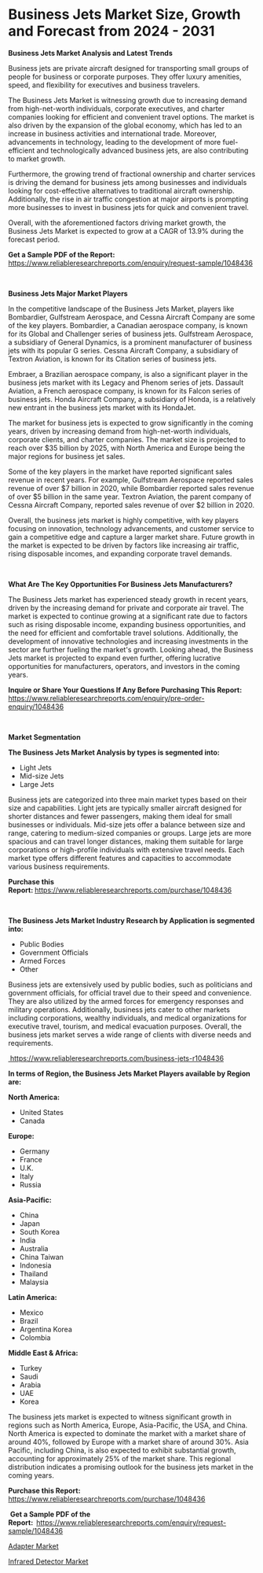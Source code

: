 <p><h1>Business Jets Market Size, Growth and Forecast from 2024 - 2031</h1></p><p><strong>Business Jets Market Analysis and Latest Trends</strong></p>
<p><p>Business jets are private aircraft designed for transporting small groups of people for business or corporate purposes. They offer luxury amenities, speed, and flexibility for executives and business travelers.</p><p>The Business Jets Market is witnessing growth due to increasing demand from high-net-worth individuals, corporate executives, and charter companies looking for efficient and convenient travel options. The market is also driven by the expansion of the global economy, which has led to an increase in business activities and international trade. Moreover, advancements in technology, leading to the development of more fuel-efficient and technologically advanced business jets, are also contributing to market growth.</p><p>Furthermore, the growing trend of fractional ownership and charter services is driving the demand for business jets among businesses and individuals looking for cost-effective alternatives to traditional aircraft ownership. Additionally, the rise in air traffic congestion at major airports is prompting more businesses to invest in business jets for quick and convenient travel.</p><p>Overall, with the aforementioned factors driving market growth, the Business Jets Market is expected to grow at a CAGR of 13.9% during the forecast period.</p></p>
<p><strong>Get a Sample PDF of the Report:&nbsp;</strong> <a href="https://www.reliableresearchreports.com/enquiry/request-sample/1048436">https://www.reliableresearchreports.com/enquiry/request-sample/1048436</a></p>
<p>&nbsp;</p>
<p><strong>Business Jets Major Market Players</strong></p>
<p><p>In the competitive landscape of the Business Jets Market, players like Bombardier, Gulfstream Aerospace, and Cessna Aircraft Company are some of the key players. Bombardier, a Canadian aerospace company, is known for its Global and Challenger series of business jets. Gulfstream Aerospace, a subsidiary of General Dynamics, is a prominent manufacturer of business jets with its popular G series. Cessna Aircraft Company, a subsidiary of Textron Aviation, is known for its Citation series of business jets.</p><p>Embraer, a Brazilian aerospace company, is also a significant player in the business jets market with its Legacy and Phenom series of jets. Dassault Aviation, a French aerospace company, is known for its Falcon series of business jets. Honda Aircraft Company, a subsidiary of Honda, is a relatively new entrant in the business jets market with its HondaJet.</p><p>The market for business jets is expected to grow significantly in the coming years, driven by increasing demand from high-net-worth individuals, corporate clients, and charter companies. The market size is projected to reach over $35 billion by 2025, with North America and Europe being the major regions for business jet sales.</p><p>Some of the key players in the market have reported significant sales revenue in recent years. For example, Gulfstream Aerospace reported sales revenue of over $7 billion in 2020, while Bombardier reported sales revenue of over $5 billion in the same year. Textron Aviation, the parent company of Cessna Aircraft Company, reported sales revenue of over $2 billion in 2020.</p><p>Overall, the business jets market is highly competitive, with key players focusing on innovation, technology advancements, and customer service to gain a competitive edge and capture a larger market share. Future growth in the market is expected to be driven by factors like increasing air traffic, rising disposable incomes, and expanding corporate travel demands.</p></p>
<p>&nbsp;</p>
<p><strong>What Are The Key Opportunities For Business Jets Manufacturers?</strong></p>
<p><p>The Business Jets market has experienced steady growth in recent years, driven by the increasing demand for private and corporate air travel. The market is expected to continue growing at a significant rate due to factors such as rising disposable income, expanding business opportunities, and the need for efficient and comfortable travel solutions. Additionally, the development of innovative technologies and increasing investments in the sector are further fueling the market's growth. Looking ahead, the Business Jets market is projected to expand even further, offering lucrative opportunities for manufacturers, operators, and investors in the coming years.</p></p>
<p><strong>Inquire or Share Your Questions If Any Before Purchasing This Report:</strong> <a href="https://www.reliableresearchreports.com/enquiry/pre-order-enquiry/1048436">https://www.reliableresearchreports.com/enquiry/pre-order-enquiry/1048436</a></p>
<p>&nbsp;</p>
<p><strong>Market Segmentation</strong></p>
<p><strong>The Business Jets Market Analysis by types is segmented into:</strong></p>
<p><ul><li>Light Jets</li><li>Mid-size Jets</li><li>Large Jets</li></ul></p>
<p><p>Business jets are categorized into three main market types based on their size and capabilities. Light jets are typically smaller aircraft designed for shorter distances and fewer passengers, making them ideal for small businesses or individuals. Mid-size jets offer a balance between size and range, catering to medium-sized companies or groups. Large jets are more spacious and can travel longer distances, making them suitable for large corporations or high-profile individuals with extensive travel needs. Each market type offers different features and capacities to accommodate various business requirements.</p></p>
<p><strong>Purchase this Report:&nbsp;</strong><a href="https://www.reliableresearchreports.com/purchase/1048436">https://www.reliableresearchreports.com/purchase/1048436</a></p>
<p>&nbsp;</p>
<p><strong>The Business Jets Market Industry Research by Application is segmented into:</strong></p>
<p><ul><li>Public Bodies</li><li>Government Officials</li><li>Armed Forces</li><li>Other</li></ul></p>
<p><p>Business jets are extensively used by public bodies, such as politicians and government officials, for official travel due to their speed and convenience. They are also utilized by the armed forces for emergency responses and military operations. Additionally, business jets cater to other markets including corporations, wealthy individuals, and medical organizations for executive travel, tourism, and medical evacuation purposes. Overall, the business jets market serves a wide range of clients with diverse needs and requirements.</p></p>
<p><a href="https://www.reliableresearchreports.com/business-jets-r1048436">&nbsp;https://www.reliableresearchreports.com/business-jets-r1048436</a></p>
<p><strong>In terms of Region, the Business Jets Market Players available by Region are:</strong></p>
<p>
    <p> <strong> North America: </strong>
        <ul>
            <li>United States</li>
            <li>Canada</li>
        </ul>
        </p> 
    <p> <strong> Europe: </strong>
        <ul>
            <li>Germany</li>
            <li>France</li>
            <li>U.K.</li>
            <li>Italy</li>
            <li>Russia</li>
        </ul>
        </p> 
    <p> <strong> Asia-Pacific: </strong>
        <ul>
            <li>China</li>
            <li>Japan</li>
            <li>South Korea</li>
            <li>India</li>
            <li>Australia</li>
            <li>China Taiwan</li>
            <li>Indonesia</li>
            <li>Thailand</li>
            <li>Malaysia</li>
        </ul>
        </p> 
    <p> <strong> Latin America: </strong>
        <ul>
            <li>Mexico</li>
            <li>Brazil</li>
            <li>Argentina Korea</li>
            <li>Colombia</li>
        </ul>
        </p> 
    <p> <strong> Middle East & Africa: </strong>
        <ul>
            <li>Turkey</li>
            <li>Saudi</li>
            <li>Arabia</li>
            <li>UAE</li>
            <li>Korea</li>
        </ul>
    </p>
    </p>
<p><p>The business jets market is expected to witness significant growth in regions such as North America, Europe, Asia-Pacific, the USA, and China. North America is expected to dominate the market with a market share of around 40%, followed by Europe with a market share of around 30%. Asia Pacific, including China, is also expected to exhibit substantial growth, accounting for approximately 25% of the market share. This regional distribution indicates a promising outlook for the business jets market in the coming years.</p></p>
<p><strong>Purchase this Report: </strong><a href="https://www.reliableresearchreports.com/purchase/1048436">https://www.reliableresearchreports.com/purchase/1048436</a></p>
<p>&nbsp;<strong>Get a Sample PDF of the Report:&nbsp;&nbsp;</strong><a href="https://www.reliableresearchreports.com/enquiry/request-sample/1048436">https://www.reliableresearchreports.com/enquiry/request-sample/1048436</a></p>
<p><strong></strong></p>
<p><p><a href="https://view.publitas.com/reportprime-1/global-adapter-market-is-projected-to-grow-at-a-cagr-of-5-1-forcasted-for-period-from-2024-to-2031/">Adapter Market</a></p><p><a href="https://issuu.com/reportprime-2/docs/infrared-detector-market-size-2030.pptx">Infrared Detector Market</a></p></p>